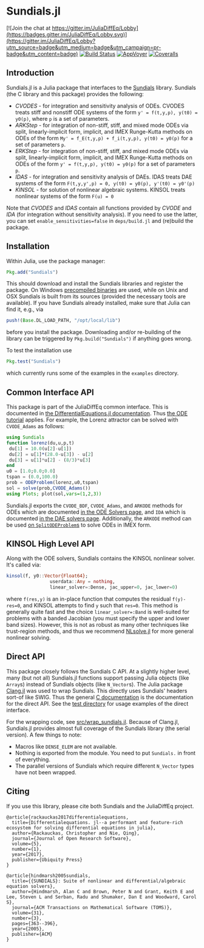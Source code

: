 Sundials.jl
===========

[![Join the chat at https://gitter.im/JuliaDiffEq/Lobby](https://badges.gitter.im/JuliaDiffEq/Lobby.svg)](https://gitter.im/JuliaDiffEq/Lobby?utm_source=badge&utm_medium=badge&utm_campaign=pr-badge&utm_content=badge)
[![Build Status](https://travis-ci.com/SciML/Sundials.jl.svg?branch=master)](https://travis-ci.com/SciML/Sundials.jl)
[![AppVoyer](https://ci.appveyor.com/api/projects/status/s14c4i1sd322x6ko/branch/master?svg=true)](https://ci.appveyor.com/project/ChrisRackauckas/sundials-jl/branch/master)
[![Coveralls](https://coveralls.io/repos/github/SciML/Sundials.jl/badge.svg?branch=master)](https://coveralls.io/github/SciML/Sundials.jl?branch=master)

Introduction
------------

Sundials.jl is a Julia package that interfaces to the
[Sundials](https://computation.llnl.gov/casc/sundials/main.html)
library. Sundials (the C library and this package) provides the
following:

* *CVODES* - for integration and sensitivity analysis of ODEs.
          CVODES treats stiff and nonstiff ODE systems of the form
          `y' = f(t,y,p), y(t0) = y0(p)`,
          where `p` is a set of parameters.
* *ARKStep* - for integration of non-stiff, stiff, and mixed mode
          ODEs via split, linearly-implicit form, implicit, and IMEX Runge-Kutta
          methods on ODEs of the form `My' = f_E(t,y,p) + f_i(t,y,p), y(t0) = y0(p)`
          for a set of parameters `p`.
* *ERKStep* - for integration of non-stiff, stiff, and mixed mode
          ODEs via split, linearly-implicit form, implicit, and IMEX Runge-Kutta
          methods on ODEs of the form `y' = f(t,y,p), y(t0) = y0(p)`
          for a set of parameters `p`.
* *IDAS*   - for integration and sensitivity analysis of DAEs.
          IDAS treats DAE systems of the form
          `F(t,y,y',p) = 0, y(t0) = y0(p), y'(t0) = y0'(p)`
* *KINSOL* - for solution of nonlinear algebraic systems.
          KINSOL treats nonlinear systems of the form
          `F(u) = 0`

Note that *CVODES* and *IDAS* contain all functions provided by *CVODE* and *IDA* (for integration
without sensitivity analysis). If you need to use the latter, you can set `enable_sensitivities=false`
in `deps/build.jl` and (re)build the package.

Installation
---

Within Julia, use the package manager:
```julia
Pkg.add("Sundials")
```
This should download and install the Sundials libraries and register the package. On Windows [precompiled binaries](http://sourceforge.net/projects/juliadeps-win/files)
are used, while on Unix and OSX Sundials is built from its sources (provided the necessary tools are
available). If you have Sundials already installed, make sure that Julia can find it, e.g., via
```julia
push!(Base.DL_LOAD_PATH, "/opt/local/lib")
```
before you install the package. Downloading and/or re-building of the library can be triggered by `Pkg.build("Sundials")`
if anything goes wrong.

To test the installation use
```julia
Pkg.test("Sundials")
```
which currently runs some of the examples in the `examples` directory.

Common Interface API
--------------------

This package is part of the JuliaDiffEq common interface. This is documented in [the DifferentialEquations.jl documentation](http://diffeq.sciml.ai/latest/index.html). Thus [the ODE tutorial](http://diffeq.sciml.ai/latest/tutorials/ode_example.html) applies. For example, the Lorenz attractor can be solved with `CVODE_Adams` as follows:

```julia
using Sundials
function lorenz(du,u,p,t)
 du[1] = 10.0(u[2]-u[1])
 du[2] = u[1]*(28.0-u[3]) - u[2]
 du[3] = u[1]*u[2] - (8/3)*u[3]
end
u0 = [1.0;0.0;0.0]
tspan = (0.0,100.0)
prob = ODEProblem(lorenz,u0,tspan)
sol = solve(prob,CVODE_Adams())
using Plots; plot(sol,vars=(1,2,3))
```

Sundials.jl exports the `CVODE_BDF`, `CVODE_Adams`, and `ARKODE` methods for
ODEs which are documented
[in the ODE Solvers page](https://diffeq.sciml.ai/latest/solvers/ode_solve/#ode_solve_sundials-1), and `IDA` which is documented
[in the DAE solvers page](https://diffeq.sciml.ai/latest/solvers/dae_solve/#Sundials.jl-1).
Additionally, the `ARKODE` method can be used
[on `SplitODEProblem`s](https://diffeq.sciml.ai/latest/solvers/split_ode_solve/)
to solve ODEs in IMEX form.

KINSOL High Level API
------------------------

Along with the ODE solvers, Sundials contains the KINSOL nonlinear solver.
It's called via:

```julia
kinsol(f, y0::Vector{Float64};
                userdata::Any = nothing,
                linear_solver=:Dense, jac_upper=0, jac_lower=0)
```

where `f(res,y)` is an in-place function that computes the residual `f(y)-res=0`,
and KINSOL attempts to find `y` such that `res=0`. This method is generally
quite fast and the choice `linear_solver=:Band` is well-suited for problems
with a banded Jacobian (you must specify the upper and lower band sizes). However,
this is not as robust as many other techniques like trust-region methods, and
thus we recommend [NLsolve.jl](https://github.com/JuliaNLSolvers/NLsolve.jl) for
more general nonlinear solving.

Direct API
---

This package closely follows the Sundials C API. At a slightly higher
level, many (but not all) Sundials.jl functions support passing Julia
objects (like `Array`s) instead of Sundials objects (like `N_Vector`s).
The Julia package [Clang.jl](https://github.com/ihnorton/Clang.jl) was
used to wrap Sundials. This directly uses Sundials' headers sort-of
like SWIG. Thus the general
[C documentation](https://computation.llnl.gov/casc/sundials/documentation/documentation.html)
is the documentation for the direct API. See the
[test directory](https://github.com/JuliaLang/Sundials.jl/blob/master/test) for usage examples
of the direct interface.

For the wrapping
code, see
[src/wrap_sundials.jl](https://github.com/JuliaLang/Sundials.jl/blob/master/src/wrap_sundials.jl).
Because of Clang.jl, Sundials.jl provides almost full coverage of the Sundials library
(the serial version). A few things to note:

* Macros like `DENSE_ELEM` are not available.
* Nothing is exported from the module. You need to put `Sundials.`
  in front of everything.
* The parallel versions of Sundials which require different `N_Vector`
  types have not been wrapped.

Citing
------

If you use this library, please cite both Sundials and the JuliaDiffEq project.

```
@article{rackauckas2017differentialequations,
  title={Differentialequations. jl--a performant and feature-rich ecosystem for solving differential equations in julia},
  author={Rackauckas, Christopher and Nie, Qing},
  journal={Journal of Open Research Software},
  volume={5},
  number={1},
  year={2017},
  publisher={Ubiquity Press}
}

@article{hindmarsh2005sundials,
  title={{SUNDIALS}: Suite of nonlinear and differential/algebraic equation solvers},
  author={Hindmarsh, Alan C and Brown, Peter N and Grant, Keith E and Lee, Steven L and Serban, Radu and Shumaker, Dan E and Woodward, Carol S},
  journal={ACM Transactions on Mathematical Software (TOMS)},
  volume={31},
  number={3},
  pages={363--396},
  year={2005},
  publisher={ACM}
}
```
